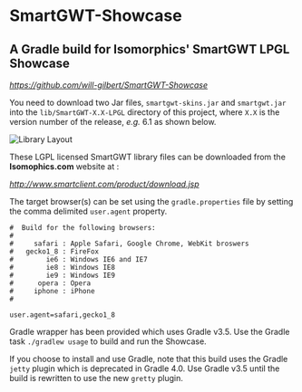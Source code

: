 # SmartGWT-Showcase
## A Gradle build for Isomorphics' SmartGWT LPGL Showcase

*https://github.com/will-gilbert/SmartGWT-Showcase*

You need to download two Jar files, ```smartgwt-skins.jar``` and ```smartgwt.jar``` into the ```lib/SmartGWT-X.X-LPGL``` directory of this project, where ```X.X``` is the version number of the release, *e.g.* 6.1 as shown below.

![Library Layout](Layout.png)

These LGPL licensed SmartGWT library files can be downloaded from the **Isomophics.com** website at :

*http://www.smartclient.com/product/download.jsp*

The target browser(s) can be set using the ```gradle.properties``` file by setting the comma delimited ```user.agent``` property.


```
#  Build for the following browsers:
#
#     safari : Apple Safari, Google Chrome, WebKit broswers
#   gecko1_8 : FireFox
#        ie6 : Windows IE6 and IE7
#        ie8 : Windows IE8
#        ie9 : Windows IE9
#      opera : Opera
#     iphone : iPhone
#

user.agent=safari,gecko1_8

```

Gradle wrapper has been provided which uses Gradle v3.5. Use the Gradle task ```./gradlew usage``` to build and run the Showcase.


If you choose to install and use Gradle, note that this build uses the Gradle ```jetty``` plugin which is deprecated in Gradle 4.0.  Use Gradle v3.5 until the build is rewritten to use the new ```gretty``` plugin.

